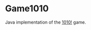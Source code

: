 # Game1010
Java implementation of the [1010!](https://play.google.com/store/apps/details?id=com.gramgames.tenten&hl=en&gl=US) game.
